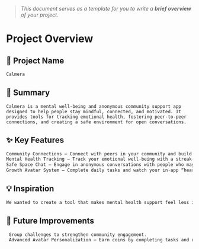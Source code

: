 > *This document serves as a template for you to write a **brief overview** of your project.*

# Project Overview

## 🎯 Project Name
``` c
Calmera
```

## 🚀 Summary
```
Calmera is a mental well-being and anonymous community support app designed to help people stay mindful, connected, and motivated. It provides tools for tracking emotional health, fostering peer-to-peer connections, and creating a safe environment for open conversations.
```

## ✨ Key Features
``` c
Community Connections – Connect with peers in your community and build meaningful relationships.  
Mental Health Tracking – Track your emotional well-being with a streak-based system and receive personalized progress feedback. 
Safe Space Chat – Engage in anonymous conversations with people who may relate to your experiences in a supportive environment.  
Growth Avatar System – Complete daily tasks and watch your in-app “heart” avatar grow as a visual reflection of your self-care journey.  
``` 

## 💡 Inspiration
``` c
We wanted to create a tool that makes mental health support feel less isolating and more rewarding. By combining community, tracking, and gamification, Calmera encourages users to take small but consistent steps toward better well-being.
```

## 📌 Future Improvements
``` c
 Group challenges to strengthen community engagement.  
 Advanced Avatar Personalization – Earn coins by completing tasks and use them to customize your avatar with new styles and rewards.
```
